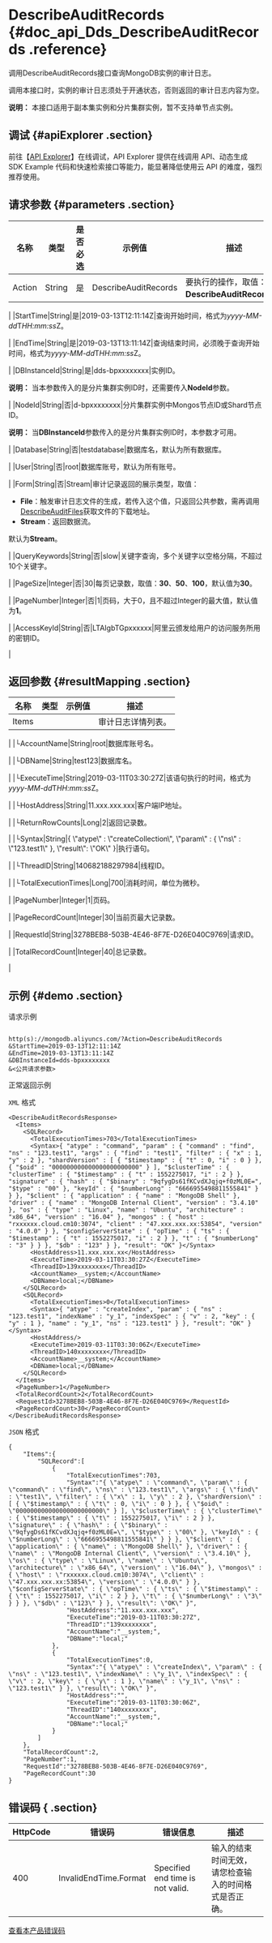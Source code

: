 # DescribeAuditRecords {#doc_api_Dds_DescribeAuditRecords .reference}

调用DescribeAuditRecords接口查询MongoDB实例的审计日志。

调用本接口时，实例的审计日志须处于开通状态，否则返回的审计日志内容为空。

**说明：** 本接口适用于副本集实例和分片集群实例，暂不支持单节点实例。

## 调试 {#apiExplorer .section}

前往【[API Explorer](https://api.aliyun.com/#product=Dds&api=DescribeAuditRecords)】在线调试，API Explorer 提供在线调用 API、动态生成 SDK Example 代码和快速检索接口等能力，能显著降低使用云 API 的难度，强烈推荐使用。

## 请求参数 {#parameters .section}

|名称|类型|是否必选|示例值|描述|
|--|--|----|---|--|
|Action|String|是|DescribeAuditRecords|要执行的操作，取值：**DescribeAuditRecords**。

 |
|StartTime|String|是|2019-03-13T12:11:14Z|查询开始时间，格式为*yyyy-MM-dd*T*HH:mm:ss*Z。

 |
|EndTime|String|是|2019-03-13T13:11:14Z|查询结束时间，必须晚于查询开始时间，格式为*yyyy-MM-dd*T*HH:mm:ss*Z。

 |
|DBInstanceId|String|是|dds-bpxxxxxxxx|实例ID。

 **说明：** 当本参数传入的是分片集群实例ID时，还需要传入**NodeId**参数。

 |
|NodeId|String|否|d-bpxxxxxxxx|分片集群实例中Mongos节点ID或Shard节点ID。

 **说明：** 当**DBInstanceId**参数传入的是分片集群实例ID时，本参数才可用。

 |
|Database|String|否|testdatabase|数据库名，默认为所有数据库。

 |
|User|String|否|root|数据库账号，默认为所有账号。

 |
|Form|String|否|Stream|审计记录返回的展示类型，取值：

 -   **File**：触发审计日志文件的生成，若传入这个值，只返回公共参数，需再调用[DescribeAuditFiles](~~62162~~)获取文件的下载地址。
-   **Stream**：返回数据流。

 默认为**Stream**。

 |
|QueryKeywords|String|否|slow|关键字查询，多个关键字以空格分隔，不超过10个关键字。

 |
|PageSize|Integer|否|30|每页记录数，取值：**30**、**50**、**100**，默认值为**30**。

 |
|PageNumber|Integer|否|1|页码，大于0，且不超过Integer的最大值，默认值为**1**。

 |
|AccessKeyId|String|否|LTAIgbTGpxxxxxx|阿里云颁发给用户的访问服务所用的密钥ID。

 |

## 返回参数 {#resultMapping .section}

|名称|类型|示例值|描述|
|--|--|---|--|
|Items| | |审计日志详情列表。

 |
|└AccountName|String|root|数据库账号名。

 |
|└DBName|String|test123|数据库名。

 |
|└ExecuteTime|String|2019-03-11T03:30:27Z|该语句执行的时间，格式为*yyyy-MM-dd*T*HH:mm:ss*Z。

 |
|└HostAddress|String|11.xxx.xxx.xxx|客户端IP地址。

 |
|└ReturnRowCounts|Long|2|返回记录数。

 |
|└Syntax|String|\{ \\"atype\\" : \\"createCollection\\", \\"param\\" : \{ \\"ns\\" : \\"123.test1\\" \}, \\"result\\": \\"OK\\" \}|执行语句。

 |
|└ThreadID|String|140682188297984|线程ID。

 |
|└TotalExecutionTimes|Long|700|消耗时间，单位为微秒。

 |
|PageNumber|Integer|1|页码。

 |
|PageRecordCount|Integer|30|当前页最大记录数。

 |
|RequestId|String|3278BEB8-503B-4E46-8F7E-D26E040C9769|请求ID。

 |
|TotalRecordCount|Integer|40|总记录数。

 |

## 示例 {#demo .section}

请求示例

``` {#request_demo}

http(s)://mongodb.aliyuncs.com/?Action=DescribeAuditRecords
&StartTime=2019-03-13T12:11:14Z
&EndTime=2019-03-13T13:11:14Z
&DBInstanceId=dds-bpxxxxxxxx
&<公共请求参数>

```

正常返回示例

`XML` 格式

``` {#xml_return_success_demo}
<DescribeAuditRecordsResponse>
  <Items>
    <SQLRecord>
      <TotalExecutionTimes>703</TotalExecutionTimes>
      <Syntax>{ "atype" : "command", "param" : { "command" : "find", "ns" : "123.test1", "args" : { "find" : "test1", "filter" : { "x" : 1, "y" : 2 }, "shardVersion" : [ { "$timestamp" : { "t" : 0, "i" : 0 } }, { "$oid" : "000000000000000000000000" } ], "$clusterTime" : { "clusterTime" : { "$timestamp" : { "t" : 1552275017, "i" : 2 } }, "signature" : { "hash" : { "$binary" : "9qfygDs61fKCvdXJqjq+f0zML0E=", "$type" : "00" }, "keyId" : { "$numberLong" : "6666955498811555841" } } }, "$client" : { "application" : { "name" : "MongoDB Shell" }, "driver" : { "name" : "MongoDB Internal Client", "version" : "3.4.10" }, "os" : { "type" : "Linux", "name" : "Ubuntu", "architecture" : "x86_64", "version" : "16.04" }, "mongos" : { "host" : "rxxxxxx.cloud.cm10:3074", "client" : "47.xxx.xxx.xx:53854", "version" : "4.0.0" } }, "$configServerState" : { "opTime" : { "ts" : { "$timestamp" : { "t" : 1552275017, "i" : 2 } }, "t" : { "$numberLong" : "3" } } }, "$db" : "123" } }, "result": "OK" }</Syntax>
      <HostAddress>11.xxx.xxx.xx</HostAddress>
      <ExecuteTime>2019-03-11T03:30:27Z</ExecuteTime>
      <ThreadID>139xxxxxxxx</ThreadID>
      <AccountName>__system;</AccountName>
      <DBName>local;</DBName>
    </SQLRecord>
    <SQLRecord>
      <TotalExecutionTimes>0</TotalExecutionTimes>
      <Syntax>{ "atype" : "createIndex", "param" : { "ns" : "123.test1", "indexName" : "y_1", "indexSpec" : { "v" : 2, "key" : { "y" : 1 }, "name" : "y_1", "ns" : "123.test1" } }, "result": "OK" }</Syntax>
      <HostAddress/>
      <ExecuteTime>2019-03-11T03:30:06Z</ExecuteTime>
      <ThreadID>140xxxxxxxx</ThreadID>
      <AccountName>__system;</AccountName>
      <DBName>local;</DBName>
    </SQLRecord>
  </Items>
  <PageNumber>1</PageNumber>
  <TotalRecordCount>2</TotalRecordCount>
  <RequestId>3278BEB8-503B-4E46-8F7E-D26E040C9769</RequestId>
  <PageRecordCount>30</PageRecordCount>
</DescribeAuditRecordsResponse>

```

`JSON` 格式

``` {#json_return_success_demo}
{
	"Items":{
		"SQLRecord":[
			{
				"TotalExecutionTimes":703,
				"Syntax":"{ \"atype\" : \"command\", \"param\" : { \"command\" : \"find\", \"ns\" : \"123.test1\", \"args\" : { \"find\" : \"test1\", \"filter\" : { \"x\" : 1, \"y\" : 2 }, \"shardVersion\" : [ { \"$timestamp\" : { \"t\" : 0, \"i\" : 0 } }, { \"$oid\" : \"000000000000000000000000\" } ], \"$clusterTime\" : { \"clusterTime\" : { \"$timestamp\" : { \"t\" : 1552275017, \"i\" : 2 } }, \"signature\" : { \"hash\" : { \"$binary\" : \"9qfygDs61fKCvdXJqjq+f0zML0E=\", \"$type\" : \"00\" }, \"keyId\" : { \"$numberLong\" : \"6666955498811555841\" } } }, \"$client\" : { \"application\" : { \"name\" : \"MongoDB Shell\" }, \"driver\" : { \"name\" : \"MongoDB Internal Client\", \"version\" : \"3.4.10\" }, \"os\" : { \"type\" : \"Linux\", \"name\" : \"Ubuntu\", \"architecture\" : \"x86_64\", \"version\" : \"16.04\" }, \"mongos\" : { \"host\" : \"rxxxxxx.cloud.cm10:3074\", \"client\" : \"47.xxx.xxx.xx:53854\", \"version\" : \"4.0.0\" } }, \"$configServerState\" : { \"opTime\" : { \"ts\" : { \"$timestamp\" : { \"t\" : 1552275017, \"i\" : 2 } }, \"t\" : { \"$numberLong\" : \"3\" } } }, \"$db\" : \"123\" } }, \"result\": \"OK\" }",
				"HostAddress":"11.xxx.xxx.xxx",
				"ExecuteTime":"2019-03-11T03:30:27Z",
				"ThreadID":"139xxxxxxxx",
				"AccountName":"__system;",
				"DBName":"local;"
			},
			{
				"TotalExecutionTimes":0,
				"Syntax":"{ \"atype\" : \"createIndex\", \"param\" : { \"ns\" : \"123.test1\", \"indexName\" : \"y_1\", \"indexSpec\" : { \"v\" : 2, \"key\" : { \"y\" : 1 }, \"name\" : \"y_1\", \"ns\" : \"123.test1\" } }, \"result\": \"OK\" }",
				"HostAddress":"",
				"ExecuteTime":"2019-03-11T03:30:06Z",
				"ThreadID":"140xxxxxxxx",
				"AccountName":"__system;",
				"DBName":"local;"
			}
		]
	},
	"TotalRecordCount":2,
	"PageNumber":1,
	"RequestId":"3278BEB8-503B-4E46-8F7E-D26E040C9769",
	"PageRecordCount":30
}
```

## 错误码 { .section}

|HttpCode|错误码|错误信息|描述|
|--------|---|----|--|
|400|InvalidEndTime.Format|Specified end time is not valid.|输入的结束时间无效，请您检查输入的时间格式是否正确。|

[查看本产品错误码](https://error-center.aliyun.com/status/product/Dds)

